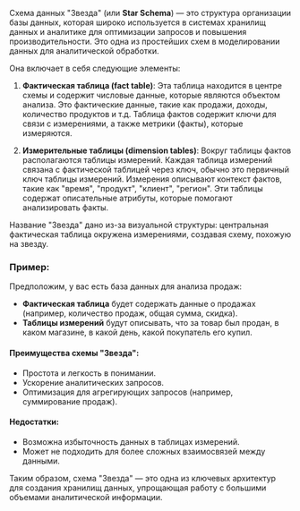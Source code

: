Схема данных "Звезда" (или **Star Schema**) — это структура организации базы данных, которая широко используется в системах хранилищ данных и аналитике для оптимизации запросов и повышения производительности. Это одна из простейших схем в моделировании данных для аналитической обработки.

Она включает в себя следующие элементы:

1. **Фактическая таблица (fact table)**: Эта таблица находится в центре схемы и содержит числовые данные, которые являются объектом анализа. Это фактические данные, такие как продажи, доходы, количество продуктов и т.д. Таблица фактов содержит ключи для связи с измерениями, а также метрики (факты), которые измеряются.

2. **Измерительные таблицы (dimension tables)**: Вокруг таблицы фактов располагаются таблицы измерений. Каждая таблица измерений связана с фактической таблицей через ключ, обычно это первичный ключ таблицы измерений. Измерения описывают контекст фактов, такие как "время", "продукт", "клиент", "регион". Эти таблицы содержат описательные атрибуты, которые помогают анализировать факты.

Название "Звезда" дано из-за визуальной структуры: центральная фактическая таблица окружена измерениями, создавая схему, похожую на звезду.

### Пример:
Предположим, у вас есть база данных для анализа продаж:

- **Фактическая таблица** будет содержать данные о продажах (например, количество продаж, общая сумма, скидка).
- **Таблицы измерений** будут описывать, что за товар был продан, в каком магазине, в какой день, какой покупатель его купил.

#### Преимущества схемы "Звезда":
- Простота и легкость в понимании.
- Ускорение аналитических запросов.
- Оптимизация для агрегирующих запросов (например, суммирование продаж).

#### Недостатки:
- Возможна избыточность данных в таблицах измерений.
- Может не подходить для более сложных взаимосвязей между данными.

Таким образом, схема "Звезда" — это одна из ключевых архитектур для создания хранилищ данных, упрощающая работу с большими объемами аналитической информации.
